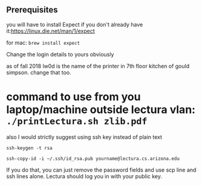 ## Prerequisites

you will have to install Expect if you don't already have it:https://linux.die.net/man/1/expect

for mac: `brew install expect`

Change the login details to yours obviously

as of fall 2018 lw0d is the name of the printer in 7th floor kitchen of gould simpson. change that too.

# command to use from you laptop/machine outside lectura vlan: `./printLectura.sh zlib.pdf`



also I would strictly suggest using ssh key instead of plain text

`ssh-keygen -t rsa`

`ssh-copy-id -i ~/.ssh/id_rsa.pub yourname@lectura.cs.arizona.edu`

If you do that, you can just remove the password fields and use scp line and ssh lines alone. Lectura should log you in with your public key.




